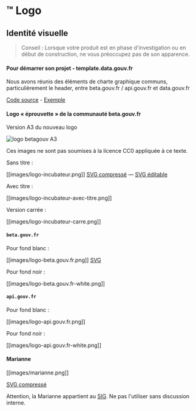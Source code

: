# ™ Logo

## Identité visuelle

> Conseil : Lorsque votre produit est en phase d'investigation ou en début de construction, ne vous préoccupez pas de son apparence.

#### Pour démarrer son projet - template.data.gouv.fr

Nous avons réunis des éléments de charte graphique communs, particulièrement le header, entre beta.gouv.fr / api.gouv.fr et data.gouv.fr

[Code source](https://github.com/etalab/template.data.gouv.fr) - [Exemple](https://etalab.github.io/template.data.gouv.fr/)

#### Logo « éprouvette » de la communauté beta.gouv.fr

Version A3 du nouveau logo

![logo betagouv A3](https://user-images.githubusercontent.com/1177762/60520093-4d932700-9cd4-11e9-96b4-99009ffb902b.png)

Ces images ne sont pas soumises à la licence CC0 appliquée à ce texte.

Sans titre :

\[\[images/logo-incubateur.png\]\] [SVG compressé](images/logo-incubateur.svg) — [SVG éditable](images/logo-incubateur-source.svg)

Avec titre :

\[\[images/logo-incubateur-avec-titre.png\]\]

Version carrée :

\[\[images/logo-incubateur-carre.png\]\]

#### `beta.gouv.fr`

Pour fond blanc :

\[\[images/logo-beta.gouv.fr.png\]\] [SVG](https://github.com/betagouv/beta.gouv.fr/blob/master/img/logo-betagouv.svg)

Pour fond noir :

\[\[images/logo-beta.gouv.fr-white.png\]\]

#### `api.gouv.fr`

Pour fond blanc :

\[\[images/logo-api.gouv.fr.png\]\]

Pour fond noir :

\[\[images/logo-api.gouv.fr-white.png\]\]

#### Marianne

\[\[images/marianne.png\]\]

[SVG compressé](images/marianne.svg)

Attention, la Marianne appartient au [SIG](http://www.gouvernement.fr/service-d-information-du-gouvernement-sig). Ne pas l'utiliser sans discussion interne.

